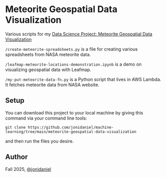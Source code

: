 # Meteorite Geospatial Data Visualization

Various scripts for my [Data Science Project: Meteorite Geospatial Data Visualization](https://www.jonimakinen.com/mywork/meteorites-en.html)

`/create-meteorite-spreadsheets.py` is a file for creating various spreadsheets from NASA meteorite data.

`/leafmap-meteorite-locations-demonstration.ipynb` is a demo on visualizing geospatial data with Leafmap.

`/my-put-meteorite-data-fn.py` is a Python script that lives in AWS Lambda. It fetches meteorite data from NASA website.

## Setup

You can download this project to your local machine by giving this command via your command line tools:

`git clone https://github.com/jonidaniel/machine-learning/tree/main/meteorite-geospatial-data-visualization`

and then run the files you desire.

## Author

Fall 2025, [@jonidaniel](https://github.com/jonidaniel)
